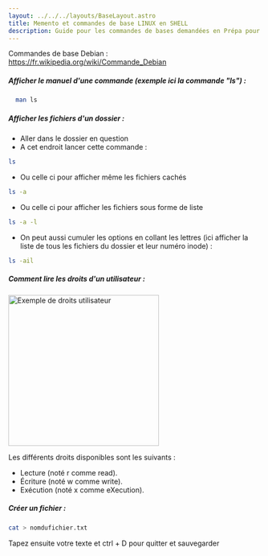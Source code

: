 ```yaml
---
layout: ../../../layouts/BaseLayout.astro
title: Memento et commandes de base LINUX en SHELL
description: Guide pour les commandes de bases demandées en Prépa pour la semaine d'introduction au Shell et à Linux
---
```


Commandes de base Debian :  
https://fr.wikipedia.org/wiki/Commande_Debian

##### **Afficher le manuel d'une commande (exemple ici la commande "ls")** :

```bash
  man ls
```

##### **Afficher les fichiers d'un dossier** :

- Aller dans le dossier en question
- A cet endroit lancer cette commande :

```bash
ls
```

- Ou celle ci pour afficher même les fichiers cachés

```bash
ls -a
```

- Ou celle ci pour afficher les fichiers sous forme de liste

```bash
ls -a -l
```

- On peut aussi cumuler les options en collant les lettres (ici afficher la liste de tous les fichiers du dossier et leur numéro inode) :

```bash
ls -ail
```

##### **Comment lire les droits d'un utilisateur** :

<img src="/thotify/src/assets/img-shell/droits.png" alt="Exemple de droits utilisateur" title="Droits utilisateurs" style="width: 300px;">

Les différents droits disponibles sont les suivants :

- Lecture (noté r comme read).
- Écriture (noté w comme write).
- Exécution (noté x comme eXecution).

##### **Créer un fichier** :

```bash
cat > nomdufichier.txt
```

Tapez ensuite votre texte et ctrl + D pour quitter et sauvegarder
